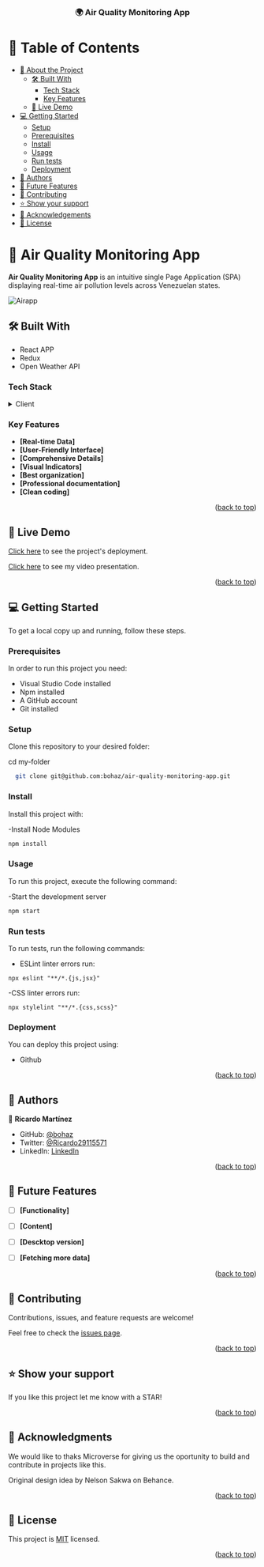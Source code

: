 <a name="readme-top"></a>


<div align="center">

  <h3><b>🌍 Air Quality Monitoring App</b></h3>

</div>


# 📗 Table of Contents

- [📖 About the Project](#about-project)
  - [🛠 Built With](#built-with)
    - [Tech Stack](#tech-stack)
    - [Key Features](#key-features)
  - [🚀 Live Demo](#live-demo)
- [💻 Getting Started](#getting-started)
  - [Setup](#setup)
  - [Prerequisites](#prerequisites)
  - [Install](#install)
  - [Usage](#usage)
  - [Run tests](#run-tests)
  - [Deployment](#deployment)
- [👥 Authors](#authors)
- [🔭 Future Features](#future-features)
- [🤝 Contributing](#contributing)
- [⭐️ Show your support](#support)
- [🙏 Acknowledgements](#acknowledgements)
- [📝 License](#license)


# 📖 Air Quality Monitoring App <a name="about-project"></a>


**Air Quality Monitoring App** is an intuitive single Page Application (SPA) displaying real-time air pollution levels across Venezuelan states.

![Airapp](https://github.com/bohaz/air-quality-monitoring-app/assets/127757182/6aa8d19c-fe9f-4264-aed7-ff996665130a)

## 🛠 Built With <a name="built-with"></a>

- React APP
- Redux
- Open Weather API

### Tech Stack <a name="tech-stack"></a>


<details>
  <summary>Client</summary>
  <ul>
    <li><a href="#">React</a></li>
  </ul>
</details>


### Key Features <a name="key-features"></a>

- **[Real-time Data]**
- **[User-Friendly Interface]**
- **[Comprehensive Details]**
- **[Visual Indicators]**
- **[Best organization]**
- **[Professional documentation]**
- **[Clean coding]**

<p align="right">(<a href="#readme-top">back to top</a>)</p>

## 🚀 Live Demo <a name="live-demo"></a>

 [Click here](https://air-quality-monitoring-app.onrender.com) to see the project's deployment.   

 [Click here](https://www.loom.com/share/52864436930a45d3933d0d4bca1b9a77?sid=45639b2d-7999-4c37-a8b3-5100d0796e6c) to see my video presentation.
 

<p align="right">(<a href="#readme-top">back to top</a>)</p>


## 💻 Getting Started <a name="getting-started"></a>

To get a local copy up and running, follow these steps.

### Prerequisites

In order to run this project you need:

- Visual Studio Code installed
- Npm installed
- A GitHub account
- Git installed

### Setup

Clone this repository to your desired folder:

cd my-folder

```sh
  git clone git@github.com:bohaz/air-quality-monitoring-app.git
```

### Install


Install this project with:

-Install Node Modules

```sh
npm install
```

### Usage

To run this project, execute the following command:

-Start the development server

```sh
npm start
```

### Run tests

To run tests, run the following commands:

- ESLint linter errors run:

``` npx eslint "**/*.{js,jsx}" ```

-CSS linter errors run:

``npx stylelint "**/*.{css,scss}"``

### Deployment

You can deploy this project using: 

- Github

<p align="right">(<a href="#readme-top">back to top</a>)</p>


## 👥 Authors <a name="authors"></a>

👤 **Ricardo Martínez**

- GitHub: [@bohaz](https://github.com/bohaz)
- Twitter: [@Ricardo29115571](https://twitter.com/twitterhandle)
- LinkedIn: [LinkedIn](www.linkedin.com/in/ricardomartínez∴)


<p align="right">(<a href="#readme-top">back to top</a>)</p>


## 🔭 Future Features <a name="future-features"></a>


- [ ] **[Functionality]**
- [ ] **[Content]**
- [ ] **[Descktop version]**
- [ ] **[Fetching more data]**


<p align="right">(<a href="#readme-top">back to top</a>)</p>


## 🤝 Contributing <a name="contributing"></a>

Contributions, issues, and feature requests are welcome!

Feel free to check the [issues page](https://github.com/bohaz/air-quality-monitoring-app/issues).

<p align="right">(<a href="#readme-top">back to top</a>)</p>


## ⭐️ Show your support <a name="support"></a>


If you like this project let me know with a STAR!

<p align="right">(<a href="#readme-top">back to top</a>)</p>


## 🙏 Acknowledgments <a name="acknowledgements"></a>

We would like to thaks Microverse for giving us the oportunity to build and contribute in projects like this. 

Original design idea by Nelson Sakwa on Behance.

<p align="right">(<a href="#readme-top">back to top</a>)</p>


## 📝 License <a name="license"></a>

This project is [MIT](./LICENSE) licensed.


<p align="right">(<a href="#readme-top">back to top</a>)</p>

